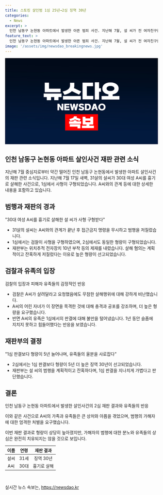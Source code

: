 ```yaml
---
title: 스토킹 살인범 1심 25년→2심 징역 30년
categories:
  - News
excerpt: >
  인천 남동구 논현동 아파트에서 발생한 아픈 범죄 사건. 지난해 7월, 설 씨가 전 여자친구를 향한 살인으로 재판을 받았다. 피해자에 대한 냉혹한 범행에 대해 검찰은 사형을 구형했고, 1심에서는 징역 25년을 선고했다. 하지만 2심에서는 사형을 구형하며, 유족들은 형벌이 가벼워 울분을 토로했다. 1심보다 5년이 늘어난 징역 30년의 판결을 받았으나, 이는 유족들에게 위로가 될 수 없는 형량이었다.
feature_text: >
  인천 남동구 논현동 아파트에서 발생한 아픈 범죄 사건. 지난해 7월, 설 씨가 전 여자친구를 향한 살인으로 재판을 받았다. 피해자에 대한 냉혹한 범행에 대해 검찰은 사형을 구형했고, 1심에서는 징역 25년을 선고했다. 하지만 2심에서는 사형을 구형하며, 유족들은 형벌이 가벼워 울분을 토로했다. 1심보다 5년이 늘어난 징역 30년의 판결을 받았으나, 이는 유족들에게 위로가 될 수 없는 형량이었다.
image: '/assets/img/newsdao_breakingnews.jpg'
---
```


<p><img src="/assets/img/newsdao_breakingnews.jpg" alt="cryptoinkorea 속보" /></p>

<h2 data-ke-size="size26">인천 남동구 논현동 아파트 살인사건 재판 관련 소식</h2>

<p data-ke-size="size16">지난해 7월 중심지로부터 약간 떨어진 인천 남동구 논현동에서 발생한 아파트 살인사건의 재판 관련 소식입니다. 지난해 7월 17일 새벽, 31살의 설씨가 30대 여성 A씨를 흉기로 살해한 사건으로, 1심에서 사형이 구형되었습니다. A씨와의 관계 등에 대한 상세한 내용을 포함하고 있습니다.</p>

<h2 data-ke-size="size26">범행과 재판의 경과</h2>

<p data-ke-size="size16">"30대 여성 A씨를 흉기로 살해한 설 씨가 사형 구형받다"</p>

<ul>
    <li>31살의 설씨는 A씨와의 관계가 끝난 후 접근금지 명령을 무시하고 범행을 저질렀습니다.</li>
    <li>1심에서는 검찰이 사형을 구형하였으며, 2심에서도 동일한 형량이 구형되었습니다.</li>
    <li>재판부는 위치추적 전자장치 10년 부착 등의 제재를 내렸습니다. 살해 혐의는 계획적이고 잔혹하게 저질렀다는 이유로 높은 형량이 선고되었습니다.</li>
</ul>

<h2 data-ke-size="size26">검찰과 유족의 입장</h2>

<p data-ke-size="size16">검찰의 입장과 피해자 유족들의 감정적인 반응</p>

<ul>
    <li>검찰은 A씨가 살려달라고 요청했음에도 무참한 살해행위에 대해 강하게 비난했습니다.</li>
    <li>A씨의 어린 자녀가 이 장면을 목격한 것에 대해 충격과 공포를 강조하며, 더 높은 형량을 요구했습니다.</li>
    <li>반면 A씨의 유족은 1심에서의 판결에 대해 불만을 털어냈습니다. 1년 동안 슬픔에 지치지 못하고 힘들어했다는 반응을 보였습니다.</li>
</ul>

<h2 data-ke-size="size26">재판부의 결정</h2>

<p data-ke-size="size16">"1심 판결보다 형량이 5년 늘어나며, 유족들의 울분을 사로잡다"</p>

<ul>
    <li>2심에서는 1심 판결보다 형량이 5년 더 높은 징역 30년이 선고되었습니다.</li>
    <li>재판부는 설 씨의 범행을 계획적이고 잔혹하다며, 1심 판결을 지나치게 가볍다고 판단했습니다.</li>
</ul>

<h2 data-ke-size="size26">결론</h2>

<p data-ke-size="size16">인천 남동구 논현동 아파트에서 발생한 살인사건의 2심 재판 결과와 유족들의 반응</p>

<p data-ke-size="size16">이와 같은 사건으로 A씨의 가족과 유족들은 큰 상처와 아픔을 겪었으며, 범행의 가해자에 대한 엄격한 처벌을 요구했습니다.</p>

<p data-ke-size="size16">이번 재판 결과로 형량이 상당히 높아졌지만, 가해자의 범행에 대한 분노와 유족들의 상심은 완전히 치유되지는 않을 것으로 보입니다.</p>

<table>
    <thead>
        <tr>
            <th style="text-align: center;">이름</th>
            <th style="text-align: center;">연령</th>
            <th style="text-align: center;">재판 결과</th>
        </tr>
    </thead>
    <tbody>
        <tr>
            <td style="text-align: center;">설씨</td>
            <td style="text-align: center;">31세</td>
            <td style="text-align: center;">징역 30년</td>
        </tr>
        <tr>
            <td style="text-align: center;">A씨</td>
            <td style="text-align: center;">30대</td>
            <td style="text-align: center;">흉기로 살해</td>
        </tr>
    </tbody>
</table>

<p data-ke-size="size16">&nbsp;</p>
실시간 뉴스 속보는, <a href="https://newsdao.kr" rel="dofollow">https://newsdao.kr</a>


